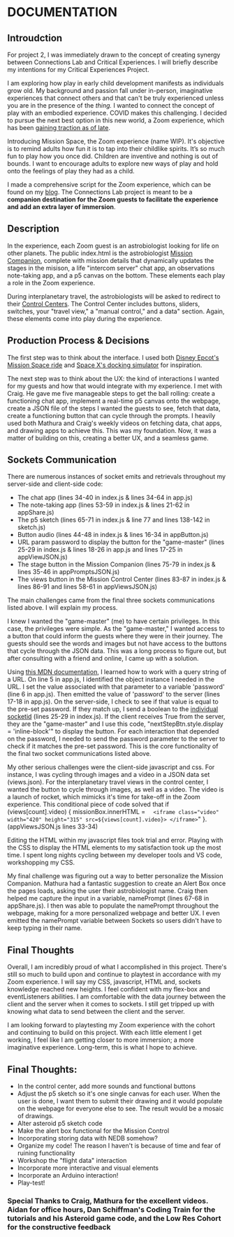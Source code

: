 # DOCUMENTATION

## Introudction 

For project 2, I was immediately drawn to the concept of creating synergy between Connections Lab and Critical Experiences. I will briefly describe my intentions for my Critical Experiences Project.

I am exploring how play in early child development manifests as individuals grow old. My background and passion fall under in-person, imaginative experiences that connect others and that can't be truly experienced unless you are in the presence of the *thing.* I wanted to connect the concept of play with an embodied experience. COVID makes this challenging. I decided to pursue the next best option in this new world, a Zoom experience, which has been [gaining traction as of late](https://www.nytimes.com/2020/11/05/theater/escape-rooms-online-play.html). 

Introducing Mission Space, the Zoom experience (name WIP). It's objective is to remind adults how fun it is to tap into their childlike spirits. It’s so much fun to play how you once did. Children are inventive and nothing is out of bounds. I want to encourage adults to explore new ways of play and hold onto the feelings of play they had as a child.

I made a comprehensive script for the Zoom experience, which can be found on my [blog](https://haydenyaelcarey.com/Mission-Space). The Connections Lab project is meant to be a **companion destination for the Zoom guests to facilitate the experience and add an extra layer of immersion**. 

## Description 

In the experience, each Zoom guest is an astrobiologist looking for life on other planets. The public index.html is the astrobiologist [Mission Companion](blog](https://haydenyaelcarey.com/Mission-Space)), complete with mission details that dynamically updates the stages in the misison, a life "intercom server" chat app, an observations note-taking app, and a p5 canvas on the bottom. These elements each play a role in the Zoom experience. 

During interplanetary travel, the astrobiologists will be asked to redirect to their [Control Centers](https://bramble-diamond-mass.glitch.me/input/control-center.html). The Control Center includes buttons, sliders, switches, your "travel view," a "manual control," and a data" section. Again, these elements come into play during the experience.

## Production Process & Decisions

The first step was to think about the interface. I used both [Disney Epcot's Mission Space ride](https://www.google.com/search?q=mission+space+epcot+screen&source=lnms&tbm=isch&sa=X&ved=2ahUKEwin-uaOj4rtAhWtFFkFHdx0AvEQ_AUoAnoECB0QBA&biw=1200&bih=886) and [Space X's docking simulator](https://iss-sim.spacex.com/) for inspiration.

The next step was to think about the UX: the kind of interactions I wanted for my guests and how that would integrate with my experience. I met with Craig. He gave me five manageable steps to get the ball rolling: create a functioning chat app, implement a real-time p5 canvas onto the webpage, create a JSON file of the steps I wanted the guests to see, fetch that data, create a functioning button that can cycle through the prompts. I heavily used both Mathura and Craig's weekly videos on fetching data, chat apps, and drawing apps to achieve this. This was my foundation. Now, it was a matter of building on this, creating a better UX, and a seamless game. 

## Sockets Communication

There are numerous instances of socket emits and retrievals throughout my server-side and client-side code:
- The chat app (lines 34-40 in index.js & lines 34-64 in app.js)
- The note-taking app (lines 53-59 in index.js & lines 21-62 in appShare.js)
- The p5 sketch (lines 65-71 in index.js & line 77 and lines 138-142 in sketch.js)
- Button audio (lines 44-48 in index.js & lines 16-34 in appButton.js)
- URL param password to display the button for the "game-master" (lines 25-29 in index.js & lines 18-26 in app.js and lines 17-25 in appViewJSON.js)
- The stage button in the Mission Companion (lines 75-79 in index.js & lines 35-46 in appPromptsJSON.js)
- The views button in the Mission Control Center (lines 83-87 in index.js & lines 86-91 and lines 58-61 in appViewsJSON.js)

The main challenges came from the final three sockets communications listed above. I will explain my process.

I knew I wanted the "game-master" (me) to have certain privileges. In this case, the privileges were simple. As the "game-master," I wanted access to a button that could inform the guests where they were in their journey. The guests should see the words and images but not have access to the buttons that cycle through the JSON data. This was a long process to figure out, but after consulting with a friend and online, I came up with a solution.

Using [this MDN documentation](https://developer.mozilla.org/en-US/docs/Web/API/URLSearchParams), I learned how to work with a query string of a URL. On line 5 in app.js, I identified the object instance I needed in the URL. I set the value associated with that parameter to a variable 'password' (line 6 in app.js). Then emitted the value of 'password' to the server (lines 17-18 in app.js). On the server-side, I check to see if that value is equal to the pre-set password. If they match up, I send a boolean to the [individual socketid](https://socket.io/docs/v3/emit-cheatsheet/index.html) (lines 25-29 in index.js). If the client receives True from the server, they are the "game-master" and I use this code, "nextStepBtn.style.display = 'inline-block'" to display the button. For each interaction that depended on the password, I needed to send the password parameter to the server to check if it matches the pre-set password. This is the core functionality of the final two socket communications listed above.

My other serious challenges were the client-side javascript and css. For instance, I was cycling through images and a video in a JSON data set (views.json). For the interplanetary travel views in the control center, I wanted the button to cycle through images, as well as a video. The video is a launch of rocket, which mimicks it's time for take-off in the Zoom experience. This conditional piece of code solved that 
if (views[count].video) {
     missionBox.innerHTML = `  <iframe class="video" width="420" height="315" src=${views[count].video}> </iframe>`" }. (appViewsJSON.js lines 33-34)

Editing the HTML within my javascript files took trial and error. Playing with the CSS to display the HTML elements to my satisfaction took up the most time. I spent long nights cycling between my developer tools and VS code, workshopping my CSS. 

My final challenge was figuring out a way to better personalize the Mission Companion. Mathura had a fantastic suggestion to create an Alert Box once the pages loads, asking the user their astrobiologist name. Craig then helped me capture the input in a variable, namePrompt (lines 67-68 in appShare.js). I then was able to populate the namePrompt throughout the webpage, making for a more personalized webpage and better UX. I even emitted the namePrompt variable between Sockets so users didn't have to keep typing in their name.   

## Final Thoughts

Overall, I am incredibly proud of what I accomplished in this project. There's still so much to build upon and continue to playtest in accordance with my Zoom experience. I will say my CSS, javascript, HTML and, sockets knowledge reached new heights. I feel confident with my flex-box and eventListeners abilities. I am comfortable with the data journey between the client and the server when it comes to sockets. I still get tripped up with knowing what data to send between the client and the server.

I am looking forward to playtesting my Zoom experience with the cohort and continuing to build on this project. With each little element I get working, I feel like I am getting closer to more immersion; a more imaginative experience. Long-term, this is what I hope to achieve.

## Final Thoughts:
- In the control center, add more sounds and functional buttons
- Adjust the p5 sketch so it's one single canvas for each user. When the user is done, I want them to submit their drawing and it would populate on the webpage for everyone else to see. The result would be a mosaic of drawings. 
- Alter asteroid p5 sketch code
- Make the alert box functional for the Mission Control
- Incorporating storing data with NEDB somehow?
- Organize my code! The reason I haven't is because of time and fear of ruining functionality 
- Workshop the "flight data" interaction
- Incorporate more interactive and visual elements
- Incorporate an Arduino interaction!
- Play-test!

### Special Thanks to Craig, Mathura for the excellent videos. Aidan for office hours, Dan Schiffman's Coding Train for the tutorials and his Asteroid game code, and the Low Res Cohort for the constructive feedback
















